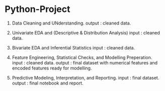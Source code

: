 # Python-Project
1. Data Cleaning and UNderstanding.
   output : cleaned data.

2. Univariate EDA and (Descriptive & Distribution Analysis)
   input : cleaned data.

3. Bivariate EDA and Inferential Statistics
   input : cleaned data.

4. Feature Engineering, Statistical Checks, and Modelling Preperation.
   input : cleaned data.
   output : final dataset with numerical features and encoded features ready for modelling.

5. Predictive Modeling, Interpretation, and Reporting.
   input : final dataset.
   output : final notebook and report.
